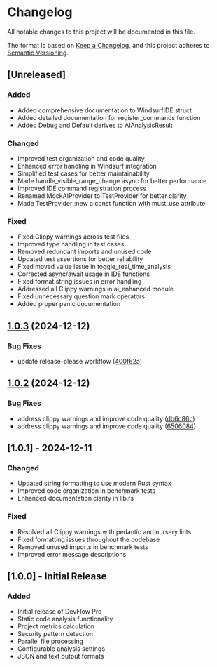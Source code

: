 # Changelog

All notable changes to this project will be documented in this file.

The format is based on [Keep a Changelog](https://keepachangelog.com/en/1.0.0/),
and this project adheres to [Semantic Versioning](https://semver.org/spec/v2.0.0.html).

## [Unreleased]

### Added
- Added comprehensive documentation to WindsurfIDE struct
- Added detailed documentation for register_commands function
- Added Debug and Default derives to AIAnalysisResult

### Changed
- Improved test organization and code quality
- Enhanced error handling in Windsurf integration
- Simplified test cases for better maintainability
- Made handle_visible_range_change async for better performance
- Improved IDE command registration process
- Renamed MockAIProvider to TestProvider for better clarity
- Made TestProvider::new a const function with must_use attribute

### Fixed
- Fixed Clippy warnings across test files
- Improved type handling in test cases
- Removed redundant imports and unused code
- Updated test assertions for better reliability
- Fixed moved value issue in toggle_real_time_analysis
- Corrected async/await usage in IDE functions
- Fixed format string issues in error handling
- Addressed all Clippy warnings in ai_enhanced module
- Fixed unnecessary question mark operators
- Added proper panic documentation

## [1.0.3](https://github.com/QuantumMeta4/devflow-pro/compare/v1.0.2...v1.0.3) (2024-12-12)

### Bug Fixes
* update release-please workflow ([400f62a](https://github.com/QuantumMeta4/devflow-pro/commit/400f62ab9868f9da2b97f72dac3180bccae8eb53))

## [1.0.2](https://github.com/QuantumMeta4/devflow-pro/compare/v1.0.1...v1.0.2) (2024-12-12)

### Bug Fixes
* address clippy warnings and improve code quality ([db6c86c](https://github.com/QuantumMeta4/devflow-pro/commit/db6c86c942363484996c2ec9e6f22d7336826447))
* address clippy warnings and improve code quality ([6506084](https://github.com/QuantumMeta4/devflow-pro/commit/6506084e4adb93c0d25eb89c020dfc5e8edf3946))

## [1.0.1] - 2024-12-11

### Changed
- Updated string formatting to use modern Rust syntax
- Improved code organization in benchmark tests
- Enhanced documentation clarity in lib.rs

### Fixed
- Resolved all Clippy warnings with pedantic and nursery lints
- Fixed formatting issues throughout the codebase
- Removed unused imports in benchmark tests
- Improved error message descriptions

## [1.0.0] - Initial Release

### Added
- Initial release of DevFlow Pro
- Static code analysis functionality
- Project metrics calculation
- Security pattern detection
- Parallel file processing
- Configurable analysis settings
- JSON and text output formats
